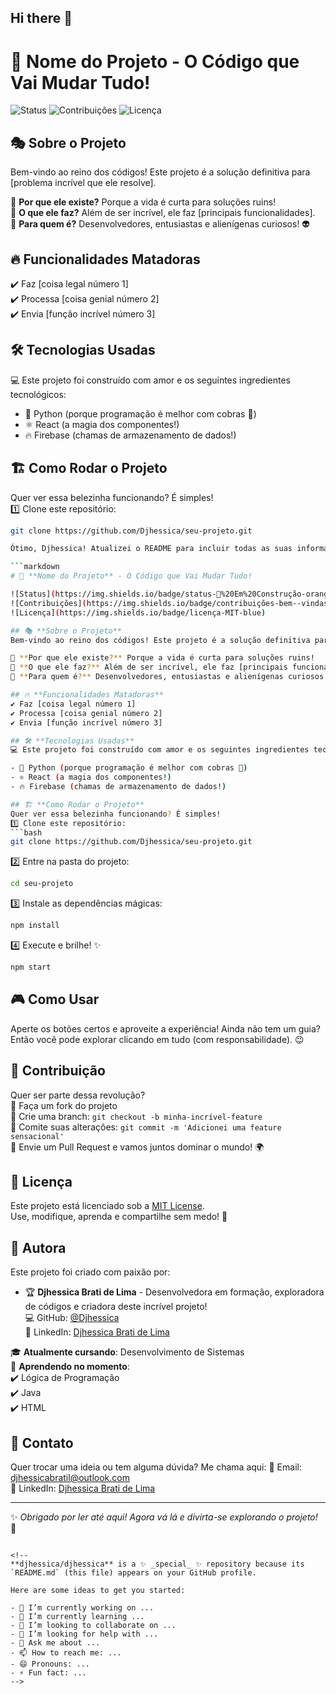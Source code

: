 ## Hi there 👋

# 🚀 **Nome do Projeto** - O Código que Vai Mudar Tudo!

![Status](https://img.shields.io/badge/status-🚧%20Em%20Construção-orange)
![Contribuições](https://img.shields.io/badge/contribuições-bem--vindas-brightgreen)
![Licença](https://img.shields.io/badge/licença-MIT-blue)

## 🎭 **Sobre o Projeto**
Bem-vindo ao reino dos códigos! Este projeto é a solução definitiva para [problema incrível que ele resolve]. 

🔹 **Por que ele existe?** Porque a vida é curta para soluções ruins!  
🔹 **O que ele faz?** Além de ser incrível, ele faz [principais funcionalidades].  
🔹 **Para quem é?** Desenvolvedores, entusiastas e alienígenas curiosos! 👽  

## 🔥 **Funcionalidades Matadoras**
✔️ Faz [coisa legal número 1]  
✔️ Processa [coisa genial número 2]  
✔️ Envia [função incrível número 3]  

## 🛠 **Tecnologias Usadas**
💻 Este projeto foi construído com amor e os seguintes ingredientes tecnológicos:

- 🐍 Python (porque programação é melhor com cobras 🐍)
- ⚛ React (a magia dos componentes!)
- 🔥 Firebase (chamas de armazenamento de dados!)

## 🏗 **Como Rodar o Projeto**
Quer ver essa belezinha funcionando? É simples!  
1️⃣ Clone este repositório:
   ```bash
   git clone https://github.com/Djhessica/seu-projeto.git

Ótimo, Djhessica! Atualizei o README para incluir todas as suas informações. Aqui está a nova versão:

```markdown
# 🚀 **Nome do Projeto** - O Código que Vai Mudar Tudo!

![Status](https://img.shields.io/badge/status-🚧%20Em%20Construção-orange)
![Contribuições](https://img.shields.io/badge/contribuições-bem--vindas-brightgreen)
![Licença](https://img.shields.io/badge/licença-MIT-blue)

## 🎭 **Sobre o Projeto**
Bem-vindo ao reino dos códigos! Este projeto é a solução definitiva para [problema incrível que ele resolve]. 

🔹 **Por que ele existe?** Porque a vida é curta para soluções ruins!  
🔹 **O que ele faz?** Além de ser incrível, ele faz [principais funcionalidades].  
🔹 **Para quem é?** Desenvolvedores, entusiastas e alienígenas curiosos! 👽  

## 🔥 **Funcionalidades Matadoras**
✔️ Faz [coisa legal número 1]  
✔️ Processa [coisa genial número 2]  
✔️ Envia [função incrível número 3]  

## 🛠 **Tecnologias Usadas**
💻 Este projeto foi construído com amor e os seguintes ingredientes tecnológicos:

- 🐍 Python (porque programação é melhor com cobras 🐍)
- ⚛ React (a magia dos componentes!)
- 🔥 Firebase (chamas de armazenamento de dados!)

## 🏗 **Como Rodar o Projeto**
Quer ver essa belezinha funcionando? É simples!  
1️⃣ Clone este repositório:
   ```bash
   git clone https://github.com/Djhessica/seu-projeto.git
   ```
2️⃣ Entre na pasta do projeto:
   ```bash
   cd seu-projeto
   ```
3️⃣ Instale as dependências mágicas:
   ```bash
   npm install
   ```
4️⃣ Execute e brilhe! ✨
   ```bash
   npm start
   ```

## 🎮 **Como Usar**
Aperte os botões certos e aproveite a experiência! Ainda não tem um guia? Então você pode explorar clicando em tudo (com responsabilidade). 😉

## 🤝 **Contribuição**
Quer ser parte dessa revolução?  
🔹 Faça um fork do projeto  
🔹 Crie uma branch: `git checkout -b minha-incrível-feature`  
🔹 Comite suas alterações: `git commit -m 'Adicionei uma feature sensacional'`  
🔹 Envie um Pull Request e vamos juntos dominar o mundo! 🌍  

## 📜 **Licença**
Este projeto está licenciado sob a [MIT License](./LICENSE).  
Use, modifique, aprenda e compartilhe sem medo! 🚀

## 👤 **Autora**
Este projeto foi criado com paixão por:

- 🏆 **Djhessica Brati de Lima** - Desenvolvedora em formação, exploradora de códigos e criadora deste incrível projeto!  
  💻 GitHub: [@Djhessica](https://github.com/Djhessica)  
  🔗 LinkedIn: [Djhessica Brati de Lima](https://linkedin.com/in/djhessica-brati-de-lima)  

🎓 **Atualmente cursando**: Desenvolvimento de Sistemas  
🚀 **Aprendendo no momento**:  
✔️ Lógica de Programação  
✔️ Java  
✔️ HTML  

## 💬 **Contato**
Quer trocar uma ideia ou tem alguma dúvida? Me chama aqui:
📧 Email: djhessicabratil@outlook.com  
🔗 LinkedIn: [Djhessica Brati de Lima](https://linkedin.com/in/djhessica-brati-de-lima)  

---

✨ _Obrigado por ler até aqui! Agora vá lá e divirta-se explorando o projeto!_ 🚀
```

<!--
**djhessica/djhessica** is a ✨ _special_ ✨ repository because its `README.md` (this file) appears on your GitHub profile.

Here are some ideas to get you started:

- 🔭 I’m currently working on ...
- 🌱 I’m currently learning ...
- 👯 I’m looking to collaborate on ...
- 🤔 I’m looking for help with ...
- 💬 Ask me about ...
- 📫 How to reach me: ...
- 😄 Pronouns: ...
- ⚡ Fun fact: ...
-->
